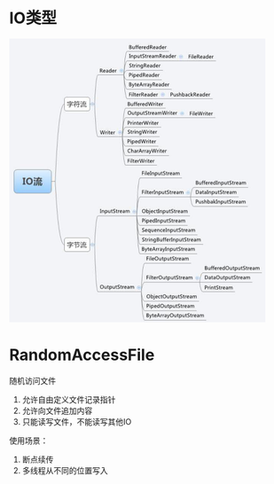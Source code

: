 # IO类型

<img src="IO操作/IO类型.png" style="zoom:50%;" />

# RandomAccessFile

随机访问文件

1. 允许自由定义文件记录指针
2. 允许向文件追加内容
3. 只能读写文件，不能读写其他IO

使用场景：

1. 断点续传
2. 多线程从不同的位置写入
